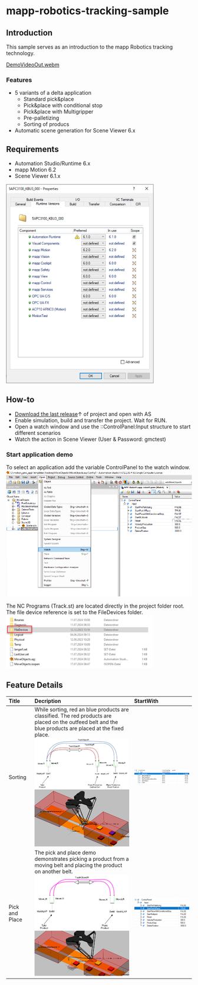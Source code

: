 # mapp-robotics-tracking-sample

## Introduction
This sample serves as an introduction to the mapp Robotics tracking technology.

[DemoVideoOut.webm](https://github.com/user-attachments/assets/4cd81c92-82a7-4335-94d3-36d02113f416)

### Features
* 5 variants of a delta application
  * Standard pick&place
  * Pick&place with conditional stop
  * Pick&place with Multigripper
  * Pre-palletizing
  * Sorting of producs
* Automatic scene generation for Scene Viewer 6.x
  

## Requirements

* Automation Studio/Runtime 6.x
* mapp Motion 6.2
* Scene Viewer 6.1.x
<img src="doc/img/Requirements.png" width="400"/>

## How-to
* [Download the last release](https://github.com/br-automation-com/mapp-robotics-tracking-sample/releases)↑ of project and open with AS
* Enable simulation, build and transfer the project. Wait for RUN.
* Open a watch window and use the ::ControlPanel:Input structure to start different scenarios
* Watch the action in Scene Viewer (User & Password: gmctest)


### Start application demo
To select an application add the variable ControlPanel to the watch window. 
<img src="doc/img/StartApplication.png" width="700"/>

The NC Programs (Track.st) are located directly in the project folder root. The file device reference is set to the FileDevices folder.
<img src="doc/img/FileDevice.png" width="400"/>


## Feature Details
| Title | Decription  | StartWith     |
|:------|:------------|:--------------|
| Sorting | While sorting, red an blue products are classified. The red products are placed on the outfeed belt and the blue products are placed at the fixed place. <br/><img src="doc/img/Sorting.svg"/><br/><img src="doc/img/Sorting.png"/> | <img src="doc/img/StartSorting.png"/> |
| Pick and Place | The pick and place demo demonstrates picking a product from a moving belt and placing the product on another belt. <br/><img src="doc/img/PickNPlace.svg" /><br/><img src="doc/img/PickNPlace.png" /> | <img src="doc/img/StartPickNPlace.png" /> |


